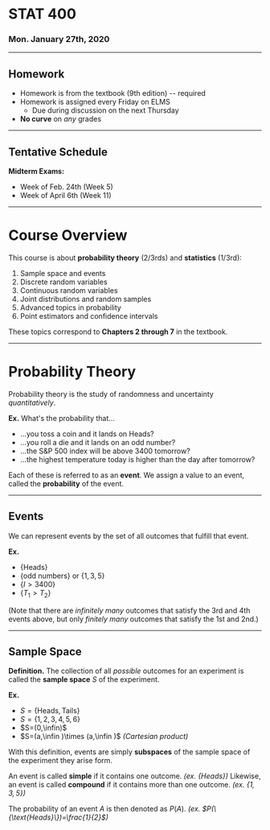 # STAT 400
### Mon. January 27th, 2020
---

## Homework
* Homework is from the textbook (9th edition) -- required
* Homework is assigned every Friday on ELMS
    - Due during discussion on the next Thursday
* __No curve__ on _any_ grades

---
## Tentative Schedule
__Midterm Exams:__
* Week of Feb. 24th (Week 5)
* Week of April 6th (Week 11)

---

# Course Overview
This course is about __probability theory__ (2/3rds) and __statistics__ (1/3rd):
1. Sample space and events
2. Discrete random variables
3. Continuous random variables
4. Joint distributions and random samples
5. Advanced topics in probability
6. Point estimators and confidence intervals

These topics correspond to __Chapters 2 through 7__ in the textbook.

---
# Probability Theory
Probability theory is the study of randomness and uncertainty _quantitatively_.

__Ex.__ What's the probability that...
* ...you toss a coin and it lands on Heads?
* ...you roll a die and it lands on an odd number?
* ...the S&P 500 index will be above 3400 tomorrow?
* ...the highest temperature today is higher than the day after tomorrow?

Each of these is referred to as an __event__.
We assign a value to an event, called the __probability__ of the event.

---
## Events
We can represent events by the set of all outcomes that fulfill that event.

__Ex.__
* $\{\text{Heads}\}$
* $\{\text{odd numbers}\}$ or $\{1, 3, 5\}$
* $\{I>3400\}$
* $\{T_1>T_2\}$

(Note that there are _infinitely many_ outcomes that satisfy the 3rd and 4th events above, but only _finitely many_ outcomes that satisfy the 1st and 2nd.)

---
## Sample Space
__Definition.__ The collection of all _possible_ outcomes for an experiment is called the __sample space__ $S$ of the experiment.

__Ex.__
* $S=\{\text{Heads},\text{Tails}\}$
* $S=\{1,2,3,4,5,6\}$
* $S=(0,\infin)$
* $S=(a,\infin )\times (a,\infin )$ _(Cartesian product)_

With this definition, events are simply __subspaces__ of the sample space of the experiment they arise form.

An event is called __simple__ if it contains one outcome. _(ex. $\{\text{Heads}\}$)_
Likewise, an event is called __compound__ if it contains more than one outcome. _(ex. $\{1,3,5\}$)_

The probability of an event $A$ is then denoted as $P(A)$. _(ex. $P(\{\text{Heads}\})=\frac{1}{2}$)_